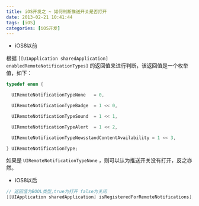 ```yaml
---
title: iOS开发之 ~ 如何判断推送开关是否打开
date: 2013-02-21 10:41:44
tags: [iOS]
categories: [iOS开发]
---
```


- iOS8以前

根据 `[[UIApplication sharedApplication] enabledRemoteNotificationTypes]` 的返回值来进行判断，该返回值是一个枚举值，如下：

```objective-c
typedef enum {

  UIRemoteNotificationTypeNone   = 0,

  UIRemoteNotificationTypeBadge  = 1 << 0,

  UIRemoteNotificationTypeSound  = 1 << 1,

  UIRemoteNotificationTypeAlert  = 1 << 2,

  UIRemoteNotificationTypeNewsstandContentAvailability = 1 << 3,

} UIRemoteNotificationType;
```

如果是 `UIRemoteNotificationTypeNone` ，则可以认为推送开关没有打开，反之亦然。

<!--more-->

- iOS8以后

```objective-c
// 返回值为BOOL类型,true为打开 false为关闭
[[UIApplication sharedApplication] isRegisteredForRemoteNotifications];
```

